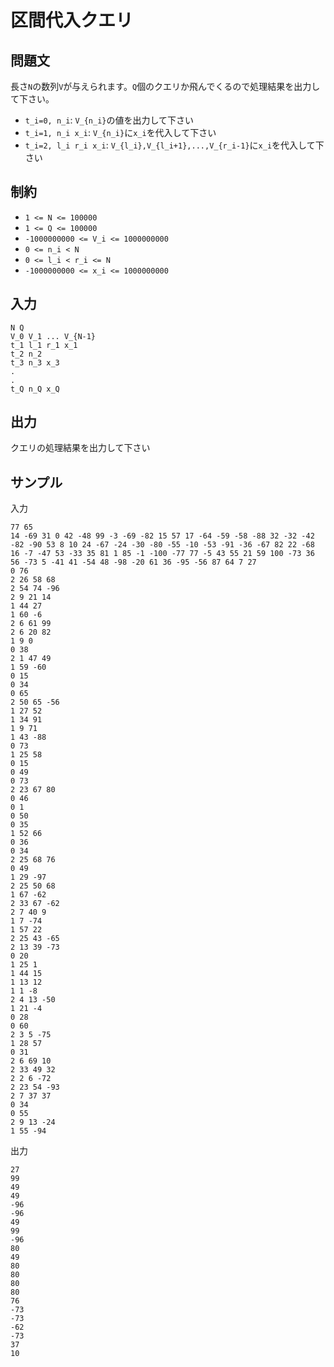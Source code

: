 # 区間代入クエリ

## 問題文

長さ`N`の数列`V`が与えられます。`Q`個のクエリか飛んでくるので処理結果を出力して下さい。  

- `t_i=0, n_i`: `V_{n_i}`の値を出力して下さい
- `t_i=1, n_i x_i`: `V_{n_i}`に`x_i`を代入して下さい
- `t_i=2, l_i r_i x_i`: `V_{l_i},V_{l_i+1},...,V_{r_i-1}`に`x_i`を代入して下さい

## 制約

- `1 <= N <= 100000`
- `1 <= Q <= 100000`
- `-1000000000 <= V_i <= 1000000000`
- `0 <= n_i < N`
- `0 <= l_i < r_i <= N`
- `-1000000000 <= x_i <= 1000000000`

## 入力

```
N Q
V_0 V_1 ... V_{N-1}
t_1 l_1 r_1 x_1
t_2 n_2
t_3 n_3 x_3
.
.
t_Q n_Q x_Q
```

## 出力

クエリの処理結果を出力して下さい

## サンプル

入力
```
77 65
14 -69 31 0 42 -48 99 -3 -69 -82 15 57 17 -64 -59 -58 -88 32 -32 -42 -82 -90 53 8 10 24 -67 -24 -30 -80 -55 -10 -53 -91 -36 -67 82 22 -68 16 -7 -47 53 -33 35 81 1 85 -1 -100 -77 77 -5 43 55 21 59 100 -73 36 56 -73 5 -41 41 -54 48 -98 -20 61 36 -95 -56 87 64 7 27
0 76
2 26 58 68
2 54 74 -96
2 9 21 14
1 44 27
1 60 -6
2 6 61 99
2 6 20 82
1 9 0
0 38
2 1 47 49
1 59 -60
0 15
0 34
0 65
2 50 65 -56
1 27 52
1 34 91
1 9 71
1 43 -88
0 73
1 25 58
0 15
0 49
0 73
2 23 67 80
0 46
0 1
0 50
0 35
1 52 66
0 36
0 34
2 25 68 76
0 49
1 29 -97
2 25 50 68
1 67 -62
2 33 67 -62
2 7 40 9
1 7 -74
1 57 22
2 25 43 -65
2 13 39 -73
0 20
1 25 1
1 44 15
1 13 12
1 1 -8
2 4 13 -50
1 21 -4
0 28
0 60
2 3 5 -75
1 28 57
0 31
2 6 69 10
2 33 49 32
2 2 6 -72
2 23 54 -93
2 7 37 37
0 34
0 55
2 9 13 -24
1 55 -94
```

出力
```
27
99
49
49
-96
-96
49
99
-96
80
49
80
80
80
80
76
-73
-73
-62
-73
37
10
```
